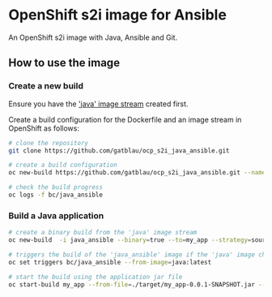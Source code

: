 # OpenShift s2i image for Ansible

An OpenShift s2i image with Java, Ansible and Git.

## How to use the image

### Create a new build

Ensure you have the ['java' image stream](https://github.com/gatblau/ocp_s2i_java) created first.

Create a build configuration for the Dockerfile and an image stream in OpenShift as follows:

```bash
# clone the repository
git clone https://github.com/gatblau/ocp_s2i_java_ansible.git

# create a build configuration
oc new-build https://github.com/gatblau/ocp_s2i_java_ansible.git --name=java_ansible --to=java_ansible --strategy=docker -n myproject

# check the build progress
oc logs -f bc/java_ansible
```

### Build a Java application

```bash
# create a binary build from the 'java' image stream 
oc new-build  -i java_ansible --binary=true --to=my_app --strategy=source

# triggers the build of the 'java_ansible' image if the 'java' image changes
oc set triggers bc/java_ansible --from-image=java:latest 

# start the build using the application jar file
oc start-build my_app --from-file=./target/my_app-0.0.1-SNAPSHOT.jar --follow
```
